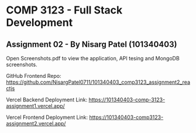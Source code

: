 # COMP 3123 - Full Stack Development
## Assignment 02 - By Nisarg Patel (101340403)

Open Screenshots.pdf to view the application, API tesing and MongoDB screenshots.

GitHub Frontend Repo:
https://github.com/NisargPatel0711/101340403_comp3123_assignment2_reactjs 

Vercel Backend Deployment Link:
https://101340403-comp-3123-assignment1.vercel.app/

Vercel Frontend Deployment Link: 
https://101340403-comp3123-assignment2.vercel.app/

